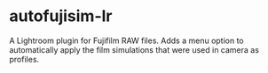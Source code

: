 # autofujisim-lr
A Lightroom plugin for Fujifilm RAW files. Adds a menu option to automatically apply the film simulations that were used in camera as profiles. 

